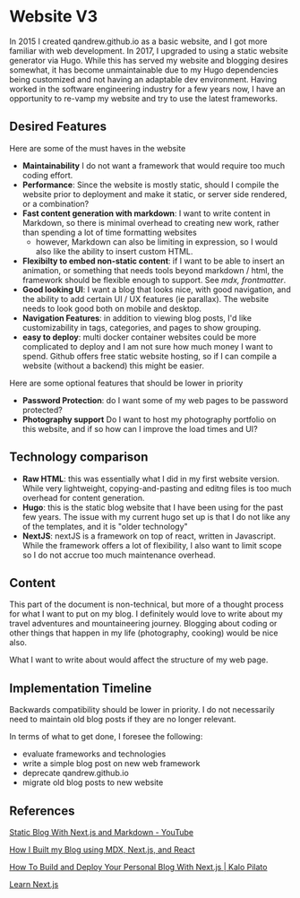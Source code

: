 # Website V3

In 2015 I created qandrew.github.io as a basic website, and I got more familiar with web development. In 2017, I upgraded to using a static website generator via Hugo. While this has served my website and blogging desires somewhat, it has become unmaintainable due to my Hugo dependencies being customized and not having an adaptable dev environment. Having worked in the software engineering industry for a few years now, I have an opportunity to re-vamp my website and try to use the latest frameworks.

## Desired Features

Here are some of the must haves in the website
- **Maintainability** I do not want a framework that would require too much coding effort.
- **Performance**: Since the website is mostly static, should I compile the website prior to deployment and make it static, or server side rendered, or a combination?
- **Fast content generation with markdown**: I want to write content in Markdown, so there is minimal overhead to creating new work, rather than spending a lot of time formatting websites
  - however, Markdown can also be limiting in expression, so I would also like the ability to insert custom HTML.
- **Flexibilty to embed non-static content**: if I want to be able to insert an animation, or something that needs tools beyond markdown / html, the framework should be flexible enough to support. See *mdx, frontmatter*.
- **Good looking UI**: I want a blog that looks nice, with good navigation, and the ability to add certain UI / UX features (ie parallax). The website needs to look good both on mobile and desktop.
- **Navigation Features**: in addition to viewing blog posts, I'd like customizability in tags, categories, and pages to show grouping.
- **easy to deploy**: multi docker container websites could be more complicated to deploy and I am not sure how much money I want to spend. Github offers free static website hosting, so if I can compile a website (without a backend) this might be easier.

Here are some optional features that should be lower in priority
- **Password Protection**: do I want some of my web pages to be password protected?
- **Photography support** Do I want to host my photography portfolio on this website, and if so how can I improve the load times and UI?

## Technology comparison

- **Raw HTML**: this was essentially what I did in my first website version. While very lightweight, copying-and-pasting and editng files is too much overhead for content generation.
- **Hugo**: this is the static blog website that I have been using for the past few years. The issue with my current hugo set up is that I do not like any of the templates, and it is "older technology"
- **NextJS**: nextJS is a framework on top of react, written in Javascript. While the framework offers a lot of flexibility, I also want to limit scope so I do not accrue too much maintenance overhead.

## Content

This part of the document is non-technical, but more of a thought process for what I want to put on my blog. I definitely would love to write about my travel adventures and mountaineering journey. Blogging about coding or other things that happen in my life (photography, cooking) would be nice also.

What I want to write about would affect the structure of my web page.

## Implementation Timeline

Backwards compatibility should be lower in priority. I do not necessarily need to maintain old blog posts if they are no longer relevant.

In terms of what to get done, I foresee the following:
- evaluate frameworks and technologies
- write a simple blog post on new web framework
- deprecate qandrew.github.io
- migrate old blog posts to new website

## References

[Static Blog With Next.js and Markdown - YouTube](https://www.youtube.com/watch?v=MrjeefD8sac)

[How I Built my Blog using MDX, Next.js, and React](https://www.joshwcomeau.com/blog/how-i-built-my-blog/)

[How To Build and Deploy Your Personal Blog With Next.js \| Kalo Pilato](https://www.kalopilato.com/blog/how-to-build-and-deploy-your-personal-blog-with-next-js)

[Learn Next.js](https://nextjs.org/learn)